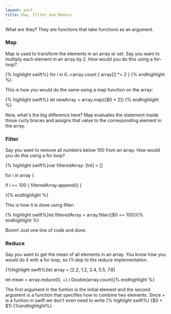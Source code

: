 ```yaml
---
layout: post
title: Map, Filter and Reduce
---
```


What are they? They are functions that take functions as an argument. 

### Map

Map is used to transform the elements in an array or set. Say you want to multiply each element in an array by 2. How would you do this using a for-loop?

{% highlight swift%}  for i in 0..<array.count { array[i] *= 2 } {% endhighlight %}

This is how you would do the same using a map function on the array:

{% highlight swift%}  let newArray = array.map({$0 * 2}) {% endhighlight %}

Now, what's the big difference here? Map evaluates the statement inside those curly braces and assigns that value to the corresponding element in the array.

### Filter

Say you want to remove all numbers below 100 from an array. How would you do this using a for loop?

{% highlight swift%}var filteredArray: [Int] = []

for i in array {

if i >= 100 { filteredArray.append(i) }

}{% endhighlight %}

This is how it is done using filter:

{% highlight swift%}let filteredArray = array.filter({$0 >= 100}){% endhighlight %}

Boom! Just one line of code and done.

### Reduce


Say you want to get the mean of all elements in an array. You know how you would do it with a for loop, so I'll skip to the reduce implementation.

{%highlight swift%}let array = [2.2, 1.2, 2.4, 5.5, 7.8]

let mean = array.reduce(0, +) / Double(array.count){% endhighlight %}

The first argument in the funtion is the initial element and the second argument is a function that specifies how to combine two elements. Since + is a funtion in swift we don't even need to write {% highlight swift%}  {$0 + $1} {%endhighlight%}


